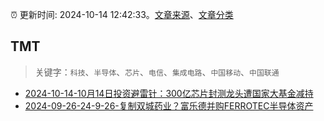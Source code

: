 :alarm_clock: 更新时间: 2024-10-14 12:42:33。[文章来源](/README.md)、[文章分类](/TAGS.md)

## TMT


> 关键字：`科技`、`半导体`、`芯片`、`电信`、`集成电路`、`中国移动`、`中国联通`



- [2024-10-14-10月14日投资避雷针：300亿芯片封测龙头遭国家大基金减持](https://www.cls.cn/detail/1823969) 
- [2024-09-26-24-9-26-复制双城药业？富乐德并购FERROTEC半导体资产](https://xueqiu.com/8772786299/305782060) 
